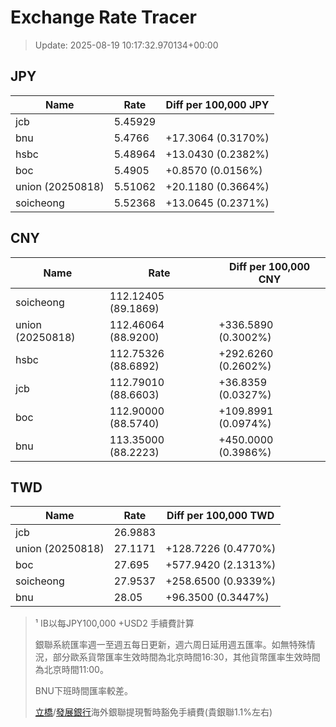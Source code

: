 # Exchange Rate Tracer

> Update: 2025-08-19 10:17:32.970134+00:00

## JPY

| Name             |    Rate | Diff per 100,000 JPY   |
|------------------|---------|------------------------|
| jcb              | 5.45929 |                        |
| bnu              | 5.4766  | +17.3064 (0.3170%)     |
| hsbc             | 5.48964 | +13.0430 (0.2382%)     |
| boc              | 5.4905  | +0.8570 (0.0156%)      |
| union (20250818) | 5.51062 | +20.1180 (0.3664%)     |
| soicheong        | 5.52368 | +13.0645 (0.2371%)     |

## CNY

| Name             | Rate                | Diff per 100,000 CNY   |
|------------------|---------------------|------------------------|
| soicheong        | 112.12405	(89.1869) |                        |
| union (20250818) | 112.46064	(88.9200) | +336.5890 (0.3002%)    |
| hsbc             | 112.75326	(88.6892) | +292.6260 (0.2602%)    |
| jcb              | 112.79010	(88.6603) | +36.8359 (0.0327%)     |
| boc              | 112.90000	(88.5740) | +109.8991 (0.0974%)    |
| bnu              | 113.35000	(88.2223) | +450.0000 (0.3986%)    |

## TWD

| Name             |    Rate | Diff per 100,000 TWD   |
|------------------|---------|------------------------|
| jcb              | 26.9883 |                        |
| union (20250818) | 27.1171 | +128.7226 (0.4770%)    |
| boc              | 27.695  | +577.9420 (2.1313%)    |
| soicheong        | 27.9537 | +258.6500 (0.9339%)    |
| bnu              | 28.05   | +96.3500 (0.3447%)     |


> ¹ IB以每JPY100,000 +USD2 手續費計算
>
> 銀聯系統匯率週一至週五每日更新，週六周日延用週五匯率。如無特殊情況，部分歐系貨幣匯率生效時間為北京時間16:30，其他貨幣匯率生效時間為北京時間11:00。
>
> BNU下班時間匯率較差。
>
> [立橋](https://www.wlbank.com.mo/uploads/ueditor/file/20181211/1544536513900230.pdf)/[發展銀行](https://www.mdb.com.mo/Service_Charges_20230728.pdf)海外銀聯提現暫時豁免手續費(貴銀聯1.1%左右)

